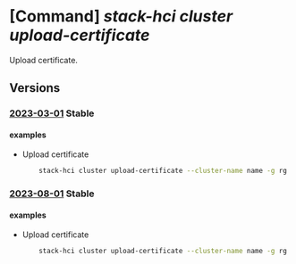 # [Command] _stack-hci cluster upload-certificate_

Upload certificate.

## Versions

### [2023-03-01](/Resources/mgmt-plane/L3N1YnNjcmlwdGlvbnMve30vcmVzb3VyY2Vncm91cHMve30vcHJvdmlkZXJzL21pY3Jvc29mdC5henVyZXN0YWNraGNpL2NsdXN0ZXJzL3t9L3VwbG9hZGNlcnRpZmljYXRl/2023-03-01.xml) **Stable**

<!-- mgmt-plane /subscriptions/{}/resourcegroups/{}/providers/microsoft.azurestackhci/clusters/{}/uploadcertificate 2023-03-01 -->

#### examples

- Upload certificate
    ```bash
        stack-hci cluster upload-certificate --cluster-name name -g rg --certificates "[base64cert,base64cert]"
    ```

### [2023-08-01](/Resources/mgmt-plane/L3N1YnNjcmlwdGlvbnMve30vcmVzb3VyY2Vncm91cHMve30vcHJvdmlkZXJzL21pY3Jvc29mdC5henVyZXN0YWNraGNpL2NsdXN0ZXJzL3t9L3VwbG9hZGNlcnRpZmljYXRl/2023-08-01.xml) **Stable**

<!-- mgmt-plane /subscriptions/{}/resourcegroups/{}/providers/microsoft.azurestackhci/clusters/{}/uploadcertificate 2023-08-01 -->

#### examples

- Upload certificate
    ```bash
        stack-hci cluster upload-certificate --cluster-name name -g rg --certificates "[base64cert,base64cert]"
    ```
